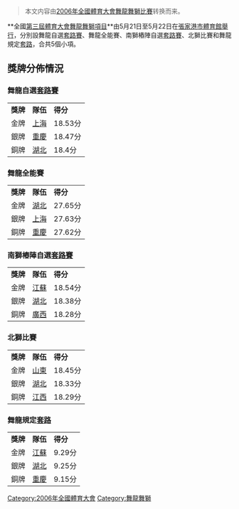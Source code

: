 > 本文内容由[2006年全國體育大會舞龍舞獅比賽](https://zh.wikipedia.org/wiki/2006年全國體育大會舞龍舞獅比賽)转换而来。


**全國[第三屆體育大會](../Page/第三屆全國體育大會.md "wikilink")[舞龍舞獅項目](https://zh.wikipedia.org/wiki/舞龍舞獅 "wikilink")**由5月21日至5月22日在[張家港市體育館舉行](https://zh.wikipedia.org/wiki/張家港市體育館 "wikilink")，分別設舞龍自選[套路賽](https://zh.wikipedia.org/wiki/套路 "wikilink")、舞龍全能賽、南獅樁陣自選[套路賽](https://zh.wikipedia.org/wiki/套路 "wikilink")、北獅比賽和舞龍規定[套路](https://zh.wikipedia.org/wiki/套路 "wikilink")，合共5個小項。

## 獎牌分佈情況

### 舞龍自選[套路賽](https://zh.wikipedia.org/wiki/套路 "wikilink")

|        |                                                   |        |
| ------ | ------------------------------------------------- | ------ |
| **獎牌** | **隊伍**                                            | **得分** |
| 金牌     | [上海](https://zh.wikipedia.org/wiki/上海 "wikilink") | 18.53分 |
| 銀牌     | [重慶](https://zh.wikipedia.org/wiki/重慶 "wikilink") | 18.47分 |
| 銅牌     | [湖北](https://zh.wikipedia.org/wiki/湖北 "wikilink") | 18.4分  |

### 舞龍全能賽

|        |                                                   |        |
| ------ | ------------------------------------------------- | ------ |
| **獎牌** | **隊伍**                                            | **得分** |
| 金牌     | [湖北](https://zh.wikipedia.org/wiki/湖北 "wikilink") | 27.65分 |
| 銀牌     | [上海](https://zh.wikipedia.org/wiki/上海 "wikilink") | 27.63分 |
| 銅牌     | [重慶](https://zh.wikipedia.org/wiki/重慶 "wikilink") | 27.62分 |

### 南獅樁陣自選[套路賽](https://zh.wikipedia.org/wiki/套路 "wikilink")

|        |                                                   |        |
| ------ | ------------------------------------------------- | ------ |
| **獎牌** | **隊伍**                                            | **得分** |
| 金牌     | [江蘇](https://zh.wikipedia.org/wiki/江蘇 "wikilink") | 18.54分 |
| 銀牌     | [湖北](https://zh.wikipedia.org/wiki/湖北 "wikilink") | 18.38分 |
| 銅牌     | [廣西](https://zh.wikipedia.org/wiki/廣西 "wikilink") | 18.28分 |

### 北獅比賽

|        |                                                   |        |
| ------ | ------------------------------------------------- | ------ |
| **獎牌** | **隊伍**                                            | **得分** |
| 金牌     | [山東](https://zh.wikipedia.org/wiki/山東 "wikilink") | 18.45分 |
| 銀牌     | [湖北](https://zh.wikipedia.org/wiki/湖北 "wikilink") | 18.33分 |
| 銅牌     | [江西](https://zh.wikipedia.org/wiki/江西 "wikilink") | 18.29分 |

### 舞龍規定[套路](https://zh.wikipedia.org/wiki/套路 "wikilink")

|        |                                                   |        |
| ------ | ------------------------------------------------- | ------ |
| **獎牌** | **隊伍**                                            | **得分** |
| 金牌     | [江蘇](https://zh.wikipedia.org/wiki/江蘇 "wikilink") | 9.29分  |
| 銀牌     | [湖北](https://zh.wikipedia.org/wiki/湖北 "wikilink") | 9.25分  |
| 銅牌     | [重慶](https://zh.wikipedia.org/wiki/重慶 "wikilink") | 9.15分  |

[Category:2006年全國體育大會](https://zh.wikipedia.org/wiki/Category:2006年全國體育大會 "wikilink") [Category:舞龍舞獅](https://zh.wikipedia.org/wiki/Category:舞龍舞獅 "wikilink")